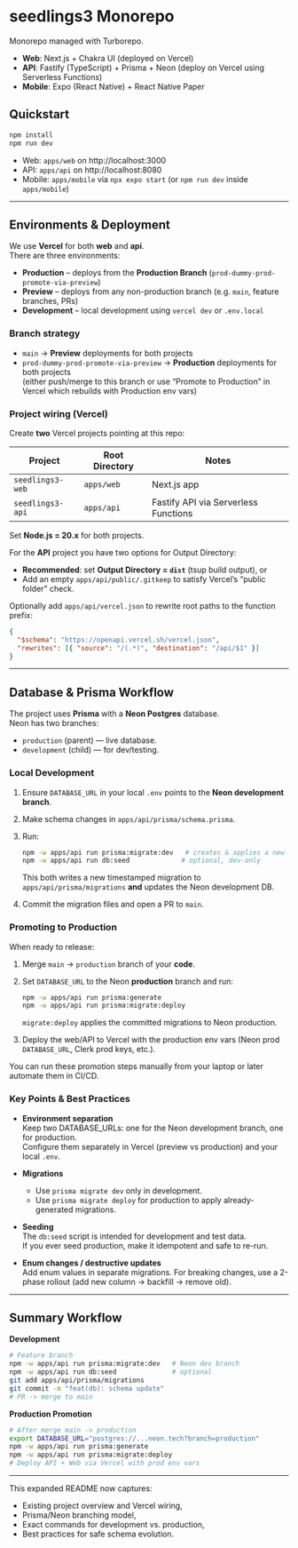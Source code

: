 # seedlings3 Monorepo

Monorepo managed with Turborepo.

- **Web**: Next.js + Chakra UI (deployed on Vercel)
- **API**: Fastify (TypeScript) + Prisma + Neon (deploy on Vercel using Serverless Functions)
- **Mobile**: Expo (React Native) + React Native Paper

## Quickstart

```bash
npm install
npm run dev
```

- Web: `apps/web` on http://localhost:3000
- API: `apps/api` on http://localhost:8080
- Mobile: `apps/mobile` via `npx expo start` (or `npm run dev` inside `apps/mobile`)

---

## Environments & Deployment

We use **Vercel** for both **web** and **api**.  
There are three environments:

- **Production** – deploys from the **Production Branch** (`prod-dummy-prod-promote-via-preview`)
- **Preview** – deploys from any non-production branch (e.g. `main`, feature branches, PRs)
- **Development** – local development using `vercel dev` or `.env.local`

### Branch strategy

- `main` → **Preview** deployments for both projects
- `prod-dummy-prod-promote-via-preview` → **Production** deployments for both projects  
  (either push/merge to this branch or use “Promote to Production” in Vercel which rebuilds with Production env vars)

### Project wiring (Vercel)

Create **two** Vercel projects pointing at this repo:

| Project          | Root Directory | Notes                                |
| ---------------- | -------------- | ------------------------------------ |
| `seedlings3-web` | `apps/web`     | Next.js app                          |
| `seedlings3-api` | `apps/api`     | Fastify API via Serverless Functions |

Set **Node.js = 20.x** for both projects.

For the **API** project you have two options for Output Directory:

- **Recommended**: set **Output Directory = `dist`** (tsup build output), or
- Add an empty `apps/api/public/.gitkeep` to satisfy Vercel’s “public folder” check.

Optionally add `apps/api/vercel.json` to rewrite root paths to the function prefix:

```json
{
  "$schema": "https://openapi.vercel.sh/vercel.json",
  "rewrites": [{ "source": "/(.*)", "destination": "/api/$1" }]
}
```

---

## Database & Prisma Workflow

The project uses **Prisma** with a **Neon Postgres** database.  
Neon has two branches:

- `production` (parent) — live database.
- `development` (child) — for dev/testing.

### Local Development

1. Ensure `DATABASE_URL` in your local `.env` points to the **Neon development branch**.
2. Make schema changes in `apps/api/prisma/schema.prisma`.
3. Run:

   ```bash
   npm -w apps/api run prisma:migrate:dev   # creates & applies a new migration to Neon dev
   npm -w apps/api run db:seed             # optional, dev-only
   ```

   This both writes a new timestamped migration to `apps/api/prisma/migrations` **and** updates the Neon development DB.

4. Commit the migration files and open a PR to `main`.

### Promoting to Production

When ready to release:

1. Merge `main` → `production` branch of your **code**.
2. Set `DATABASE_URL` to the Neon **production** branch and run:

   ```bash
   npm -w apps/api run prisma:generate
   npm -w apps/api run prisma:migrate:deploy
   ```

   `migrate:deploy` applies the committed migrations to Neon production.

3. Deploy the web/API to Vercel with the production env vars (Neon prod `DATABASE_URL`, Clerk prod keys, etc.).

You can run these promotion steps manually from your laptop or later automate them in CI/CD.

### Key Points & Best Practices

- **Environment separation**  
  Keep two DATABASE_URLs: one for the Neon development branch, one for production.  
  Configure them separately in Vercel (preview vs production) and your local `.env`.

- **Migrations**

  - Use `prisma migrate dev` only in development.
  - Use `prisma migrate deploy` for production to apply already-generated migrations.

- **Seeding**  
  The `db:seed` script is intended for development and test data.  
  If you ever seed production, make it idempotent and safe to re-run.

- **Enum changes / destructive updates**  
  Add enum values in separate migrations. For breaking changes, use a 2-phase rollout (add new column → backfill → remove old).

---

## Summary Workflow

**Development**

```bash
# Feature branch
npm -w apps/api run prisma:migrate:dev   # Neon dev branch
npm -w apps/api run db:seed              # optional
git add apps/api/prisma/migrations
git commit -m "feat(db): schema update"
# PR -> merge to main
```

**Production Promotion**

```bash
# After merge main -> production
export DATABASE_URL="postgres://...neon.tech?branch=production"
npm -w apps/api run prisma:generate
npm -w apps/api run prisma:migrate:deploy
# Deploy API + Web via Vercel with prod env vars
```

---

This expanded README now captures:

- Existing project overview and Vercel wiring,
- Prisma/Neon branching model,
- Exact commands for development vs. production,
- Best practices for safe schema evolution.
